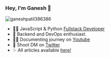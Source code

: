 ### Hey, I'm Ganesh 👋

<p align="left"> <img src="https://komarev.com/ghpvc/?username=ganeshpatil386386&label=Profile%20views&color=0e75b6&style=flat" alt="ganeshpatil386386" /> </p>

- 👩‍💻 JavaScript & Python
  [Fullstack Developer](https://ganeshpatil386386.github.io/)
- 🎯 Backend and DevOps enthusiast.
- ✍🏻 Documenting journey on [Youtube](https://www.youtube.com/@devgancode)
- 📌 Shoot DM on [Twitter](https://twitter.com/devgancode)
- ✨ All articles available [here!](https://devgancode-blogs.vercel.app/)


<!--START_SECTION:activity-->

<!--END_SECTION:activity-->
